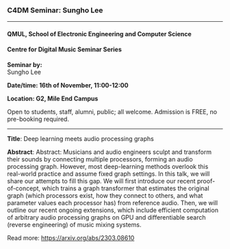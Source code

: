 ### C4DM Seminar: Sungho Lee
-----------------

#### QMUL, School of Electronic Engineering and Computer Science

#### Centre for Digital Music Seminar Series

**Seminar by:**   
    Sungho Lee

**Date/time:  16th of November, 11:00-12:00**

**Location: G2, Mile End Campus**

Open to students, staff, alumni, public; all welcome.
Admission is FREE, no pre-booking required.

-----------------

<b>Title</b>: Deep learning meets audio processing graphs

<b>Abstract</b>: Abstract: Musicians and audio engineers sculpt and transform their sounds by connecting multiple processors, forming an audio processing graph. However, most deep-learning methods overlook this real-world practice and assume fixed graph settings. In this talk, we will share our attempts to fill this gap. We will first introduce our recent proof-of-concept, which trains a graph transformer that estimates the original graph (which processors exist, how they connect to others, and what parameter values each processor has) from reference audio. Then, we will outline our recent ongoing extensions, which include efficient computation of arbitrary audio processing graphs on GPU and differentiable search (reverse engineering) of music mixing systems.

Read more: https://arxiv.org/abs/2303.08610
